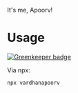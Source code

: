 It's me, Apoorv!

# Usage

[![Greenkeeper badge](https://badges.greenkeeper.io/vardhanapoorv/dev-card.svg)](https://greenkeeper.io/)

Via npx:
```
npx vardhanapoorv
```
